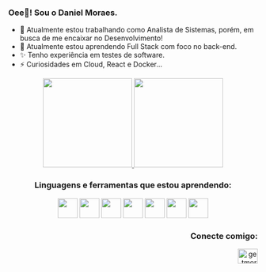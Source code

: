 ### Oee👋! Sou o Daniel Moraes.

- 🔭 Atualmente estou trabalhando como Analista de Sistemas, porém, em busca de me encaixar no Desenvolvimento!
- 🌱 Atualmente estou aprendendo Full Stack com foco no back-end.
- ✨ Tenho experiência em testes de software.
- ⚡ Curiosidades em Cloud, React e Docker...

<div align="center">
  <a href="https://github.com/getmoraes">
  <img height="180em" src="https://github-readme-stats.vercel.app/api?username=getmoraes&show_icons=true&theme=tokyonight&include_all_commits=true&count_private=true"/>
  <img height="180em" src="https://github-readme-stats.vercel.app/api/top-langs/?username=getmoraes&layout=compact&langs_count=7&theme=tokyonight"/></a>
</div>

<div align="center">
<h3>Linguagens e ferramentas que estou aprendendo:</h3>
  <img src="https://cdn.jsdelivr.net/gh/devicons/devicon/icons/java/java-original.svg" width="40" height="40"/>
  <img src="https://cdn.jsdelivr.net/gh/devicons/devicon/icons/javascript/javascript-original.svg" width="40" height="40"/>
  <img src="https://cdn.jsdelivr.net/gh/devicons/devicon/icons/typescript/typescript-original.svg" width="40" height="40"/>
  <img src="https://cdn.jsdelivr.net/gh/devicons/devicon/icons/spring/spring-original-wordmark.svg" width="40" height="40"/>
  <img src="https://cdn.jsdelivr.net/gh/devicons/devicon/icons/react/react-original.svg" width="40" height="40"/>
  <img src="https://cdn.jsdelivr.net/gh/devicons/devicon/icons/mongodb/mongodb-original.svg" width="40" height="40"/>
  <img src="https://cdn.jsdelivr.net/gh/devicons/devicon/icons/mysql/mysql-original-wordmark.svg" width="40" height="40"/>
  <link rel="stylesheet" href="https://cdn.jsdelivr.net/gh/devicons/devicon@v2.15.1/devicon.min.css" width="40" height="40">
</div>

<h3 align="right">Conecte comigo:</h3>
<p align="right">
<a href="https://linkedin.com/in//in/getmoraes/" target="blank"><img align="center" src="https://raw.githubusercontent.com/rahuldkjain/github-profile-readme-generator/master/src/images/icons/Social/linked-in-alt.svg" alt="getmoraes/" height="30" width="40" /></a>
</p>
